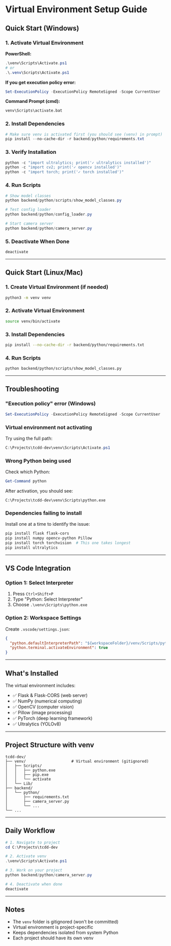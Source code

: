 # Virtual Environment Setup Guide

## Quick Start (Windows)

### 1. Activate Virtual Environment

**PowerShell:**
```powershell
.\venv\Scripts\Activate.ps1
# or
.\.venv\Scripts\Activate.ps1
```

**If you get execution policy error:**
```powershell
Set-ExecutionPolicy -ExecutionPolicy RemoteSigned -Scope CurrentUser
```

**Command Prompt (cmd):**
```cmd
venv\Scripts\activate.bat
```

### 2. Install Dependencies

```powershell
# Make sure venv is activated first (you should see (venv) in prompt)
pip install --no-cache-dir -r backend/python/requirements.txt
```

### 3. Verify Installation

```powershell
python -c "import ultralytics; print('✓ ultralytics installed')"
python -c "import cv2; print('✓ opencv installed')"
python -c "import torch; print('✓ torch installed')"
```

### 4. Run Scripts

```powershell
# Show model classes
python backend/python/scripts/show_model_classes.py

# Test config loader
python backend/python/config_loader.py

# Start camera server
python backend/python/camera_server.py
```

### 5. Deactivate When Done

```powershell
deactivate
```

---

## Quick Start (Linux/Mac)

### 1. Create Virtual Environment (if needed)

```bash
python3 -m venv venv
```

### 2. Activate Virtual Environment

```bash
source venv/bin/activate
```

### 3. Install Dependencies

```bash
pip install --no-cache-dir -r backend/python/requirements.txt
```

### 4. Run Scripts

```bash
python backend/python/scripts/show_model_classes.py
```

---

## Troubleshooting

### "Execution policy" error (Windows)

```powershell
Set-ExecutionPolicy -ExecutionPolicy RemoteSigned -Scope CurrentUser
```

### Virtual environment not activating

Try using the full path:
```powershell
C:\Projects\tcdd-dev\venv\Scripts\Activate.ps1
```

### Wrong Python being used

Check which Python:
```powershell
Get-Command python
```

After activation, you should see:
```
C:\Projects\tcdd-dev\venv\Scripts\python.exe
```

### Dependencies failing to install

Install one at a time to identify the issue:
```powershell
pip install flask flask-cors
pip install numpy opencv-python Pillow
pip install torch torchvision  # This one takes longest
pip install ultralytics
```

---

## VS Code Integration

### Option 1: Select Interpreter

1. Press `Ctrl+Shift+P`
2. Type "Python: Select Interpreter"
3. Choose `.\venv\Scripts\python.exe`

### Option 2: Workspace Settings

Create `.vscode/settings.json`:
```json
{
  "python.defaultInterpreterPath": "${workspaceFolder}/venv/Scripts/python.exe",
  "python.terminal.activateEnvironment": true
}
```

---

## What's Installed

The virtual environment includes:
- ✅ Flask & Flask-CORS (web server)
- ✅ NumPy (numerical computing)
- ✅ OpenCV (computer vision)
- ✅ Pillow (image processing)
- ✅ PyTorch (deep learning framework)
- ✅ Ultralytics (YOLOv8)

---

## Project Structure with venv

```
tcdd-dev/
├── venv/                    # Virtual environment (gitignored)
│   ├── Scripts/
│   │   ├── python.exe
│   │   ├── pip.exe
│   │   └── activate
│   └── Lib/
├── backend/
│   └── python/
│       ├── requirements.txt
│       ├── camera_server.py
│       └── ...
└── ...
```

---

## Daily Workflow

```powershell
# 1. Navigate to project
cd C:\Projects\tcdd-dev

# 2. Activate venv
.\venv\Scripts\Activate.ps1

# 3. Work on your project
python backend/python/camera_server.py

# 4. Deactivate when done
deactivate
```

---

## Notes

- The `venv` folder is gitignored (won't be committed)
- Virtual environment is project-specific
- Keeps dependencies isolated from system Python
- Each project should have its own venv

